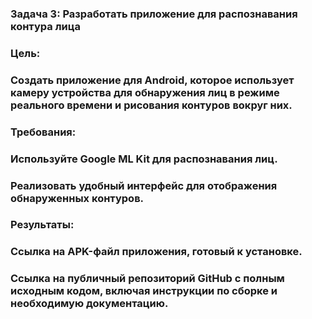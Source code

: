 ### Задача 3: Разработать приложение для распознавания контура лица
### Цель:
### Cоздать приложение для Android, которое использует камеру устройства для обнаружения лиц в режиме реального времени и рисования контуров вокруг них.

### Требования:
### Используйте Google ML Kit для распознавания лиц.
### Реализовать удобный интерфейс для отображения обнаруженных контуров.
### Результаты:
### Ссылка на APK-файл приложения, готовый к установке.
### Ссылка на публичный репозиторий GitHub с полным исходным кодом, включая инструкции по сборке и необходимую документацию.